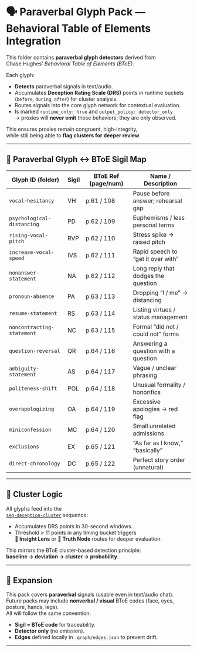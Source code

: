 # 🗣️ Paraverbal Glyph Pack — Behavioral Table of Elements Integration

This folder contains **paraverbal glyph detectors** derived from  
Chase Hughes’ *Behavioral Table of Elements (BToE)*.

Each glyph:
- **Detects** paraverbal signals in text/audio.  
- Accumulates **Deception Rating Scale (DRS)** points in runtime buckets  
  (`before`, `during`, `after`) for cluster analysis.  
- Routes signals into the core glyph network for contextual evaluation.  
- Is marked `runtime_only: true` and `output_policy: detector_only`  
  → proxies will **never emit** these behaviors; they are only observed.  

This ensures proxies remain congruent, high-integrity,  
while still being able to **flag clusters for deeper review**.

---

## 📑 Paraverbal Glyph ↔ BToE Sigil Map

| Glyph ID (folder)              | Sigil | BToE Ref (page/num) | Name / Description                  |
|--------------------------------|-------|---------------------|-------------------------------------|
| `vocal-hesitancy`              | VH    | p.61 / 108          | Pause before answer; rehearsal gap  |
| `psychological-distancing`     | PD    | p.62 / 109          | Euphemisms / less personal terms    |
| `rising-vocal-pitch`           | RVP   | p.62 / 110          | Stress spike → raised pitch         |
| `increase-vocal-speed`         | IVS   | p.62 / 111          | Rapid speech to “get it over with”  |
| `nonanswer-statement`          | NA    | p.62 / 112          | Long reply that dodges the question |
| `pronoun-absence`              | PA    | p.63 / 113          | Dropping “I / me” → distancing      |
| `resume-statement`             | RS    | p.63 / 114          | Listing virtues / status management |
| `noncontracting-statement`     | NC    | p.63 / 115          | Formal “did not / could not” forms  |
| `question-reversal`            | QR    | p.64 / 116          | Answering a question with a question|
| `ambiguity-statement`          | AS    | p.64 / 117          | Vague / unclear phrasing            |
| `politeness-shift`             | POL   | p.64 / 118          | Unusual formality / honorifics      |
| `overapologizing`              | OA    | p.64 / 119          | Excessive apologies → red flag      |
| `miniconfession`               | MC    | p.64 / 120          | Small unrelated admissions          |
| `exclusions`                   | EX    | p.65 / 121          | “As far as I know,” “basically”     |
| `direct-chronology`            | DC    | p.65 / 122          | Perfect story order (unnatural)     |

---

## 🔄 Cluster Logic

All glyphs feed into the  
[`seq-deception-cluster`](../../sequences/deception/deception-cluster.glyph) sequence:

- Accumulates DRS points in 30-second windows.  
- Threshold ≥ 11 points in any timing bucket triggers  
  **🧐 Insight Lens** or **🧿 Truth Node** routes for deeper evaluation.  

This mirrors the BToE cluster-based detection principle:  
**baseline → deviation → cluster → probability**.  

---

## 🌱 Expansion

This pack covers **paraverbal** signals (usable even in text/audio chat).  
Future packs may include **nonverbal / visual** BToE codes (face, eyes, posture, hands, legs).  
All will follow the same convention:  
- **Sigil = BToE code** for traceability.  
- **Detector only** (no emission).  
- **Edges** defined locally in `.graph/edges.json` to prevent drift.

---
